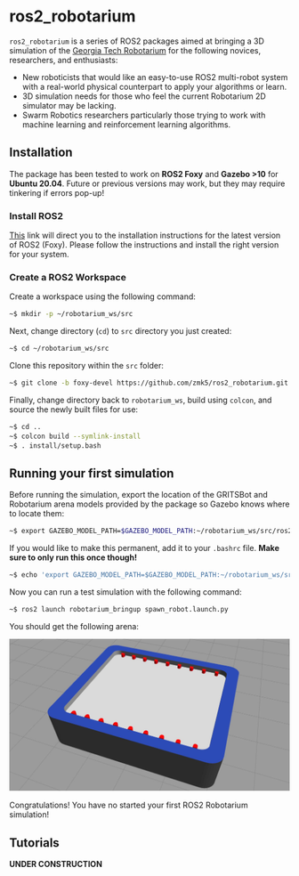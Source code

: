 # ros2_robotarium

`ros2_robotarium` is a series of ROS2 packages aimed at bringing a 3D simulation of the [Georgia Tech Robotarium](https://www.robotarium.gatech.edu/) for the following novices, researchers, and enthusiasts:

* New roboticists that would like an easy-to-use ROS2 multi-robot system with a real-world physical counterpart to apply your algorithms or learn.
* 3D simulation needs for those who feel the current Robotarium 2D simulator may be lacking.
* Swarm Robotics researchers particularly those trying to work with machine learning and reinforcement learning algorithms.

## Installation

The package has been tested to work on **ROS2 Foxy** and **Gazebo >10** for **Ubuntu 20.04**. Future or previous versions may work, but they may require tinkering if errors pop-up!

### Install ROS2

[This](https://index.ros.org/doc/ros2/Installation/Foxy/) link will direct you to the installation instructions for the latest version of ROS2 (Foxy). Please follow the instructions and install the right version for your system.

### Create a ROS2 Workspace

Create a workspace using the following command:

```bash
~$ mkdir -p ~/robotarium_ws/src
```

Next, change directory (`cd`) to `src` directory you just created:

```bash
~$ cd ~/robotarium_ws/src
```

Clone this repository within the `src` folder:

```bash
~$ git clone -b foxy-devel https://github.com/zmk5/ros2_robotarium.git
```

Finally, change directory back to `robotarium_ws`, build using `colcon`, and source the newly built files for use:

```bash
~$ cd ..
~$ colcon build --symlink-install
~$ . install/setup.bash
```

## Running your first simulation

Before running the simulation, export the location of the GRITSBot and Robotarium arena models provided by the package so Gazebo knows where to locate them:

```bash
~$ export GAZEBO_MODEL_PATH=$GAZEBO_MODEL_PATH:~/robotarium_ws/src/ros2_robotarium/robotarium_gazebo/models
```

If you would like to make this permanent, add it to your `.bashrc` file. **Make sure to only run this once though!**

```bash
~$ echo 'export GAZEBO_MODEL_PATH=$GAZEBO_MODEL_PATH:~/robotarium_ws/src/ros2_robotarium/robotarium_gazebo/models' >> ~/.bashrc
```

Now you can run a test simulation with the following command:

```bash
~$ ros2 launch robotarium_bringup spawn_robot.launch.py
```

You should get the following arena:

![You're first ROS2 Robotarium simulation!](robotarium_docs/images/first_sim.jpg)

Congratulations! You have no started your first ROS2 Robotarium simulation!


## Tutorials

**UNDER CONSTRUCTION**
